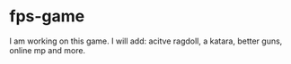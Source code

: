 # fps-game
I am working on this game.
I will add:
acitve ragdoll,
a katara,
better guns,
online mp
and more.
